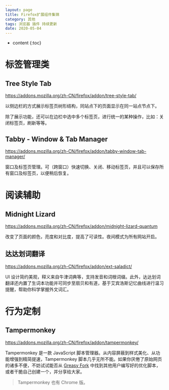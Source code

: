 ```yaml
---
layout: page
title: Firefox扩展组件集锦
category: 其他
tags: 浏览器 插件 持续更新
date: 2020-05-04
---
```


* content
{:toc}
# 标签管理类

## Tree Style Tab

https://addons.mozilla.org/zh-CN/firefox/addon/tree-style-tab/

以侧边栏的方式展示标签页树形结构，同站点下的页面显示在同一站点节点下。

除了展示功能，还可以在边栏中选中多个标签页，进行统一的某种操作，比如：关闭标签页，刷新等等。

## Tabby - Window & Tab Manager

https://addons.mozilla.org/zh-CN/firefox/addon/tabby-window-tab-manager/

窗口及标签页管理。可（跨窗口）快速切换、关闭、移动标签页，并且可以保存所有窗口及标签页，以便稍后恢复。

# 阅读辅助

## Midnight Lizard

https://addons.mozilla.org/zh-CN/firefox/addon/midnight-lizard-quantum

改变了页面的颜色，亮度和对比度，提高了可读性。夜间模式为所有网站开启。

## 达达划词翻译

https://addons.mozilla.org/zh-CN/firefox/addon/ext-saladict/

UI 设计简约美观，释义来自牛津词典等，支持发音和词根词缀。此外，达达划词翻译还内置了生词本功能并可同步至扇贝和有道，基于艾宾浩斯记忆曲线进行温习提醒，帮助你科学掌握外文词汇。

# 行为定制

## Tampermonkey

https://addons.mozilla.org/zh-CN/firefox/addon/tampermonkey/

Tampermonkey 是一款 JavaScript 脚本管理器。从内容屏蔽到样式美化、从功能增强到精简提速，Tampermonkey 脚本几乎无所不能。如果你厌倦了原始网页的诸多不便，不妨试试能否从 [Greasy Fork](https://greasyfork.org/zh-CN) 中找到其他用户编写好的优化脚本，或者干脆自己创建一个，并分享给大家。

> Tampermonkey 也有 Chrome 版。